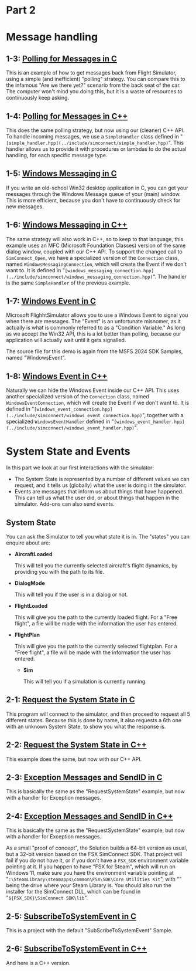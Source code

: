 # Part 2

# Message handling

## 1-3: [Polling for Messages in C](<./1-3 Polling for Messages in C/>)

This is an example of how to get messages back from Flight Simulator, using a simple (and inefficient) "polling" strategy. You can compare this to the infamous "Are we there yet?" scenario from the back seat of the car. The computer won't mind you doing this, but it is a waste of resources to continuously keep asking.

## 1-4: [Polling for Messages in C++](<./1-4 Polling for Messages in C++/>)

This does the same polling strategy, but now using our (cleaner) C++ API. To handle incoming messages, we use a `SimpleHandler` class defined in "`[simple_handler.hpp](../include/simconnect/simple_handler.hpp)`". This handler allows us to provide it with procedures or lambdas to do the actual handling, for each specific message type.

## 1-5: [Windows Messaging in C](<./1-5 Windows Messaging in C/>)

If you write an old-school Win32 desktop application in C, you can get your messages through the Windows Message queue of your (main) window. This is more efficient, because you don't have to continuously check for new messages.

## 1-6: [Windows Messaging in C++](<./1-6 Windows Messaging in C++/>)

The same strategy will also work in C++, so to keep to that language, this example uses an MFC (Microsoft Foundation Classes) version of the same dialog window, coupled with our C++ API. To support the changed call to `SimConnect_Open`, we have a specialized version of the `Connection` class, named `WindowsMessagingConnection`, which will create the Event if we don't want to. It is defined in "`[windows_messaging_connection.hpp](../include/simconnect/windows_messaging_connection.hpp)`". The handler is the same `SimpleHandler` of the previous example.

## 1-7: [Windows Event in C](<./1-7 Windows Event in C/>)

Microsoft FlighhtSimulator allows you to use a Windows Event to signal you when there are messages. The "Event" is an unfortunate misnomer, as it actually is what is commonly referred to as a "Condition Variable." As long as we accept the Win32 API, this is a lot better than polling, because our application will actually wait until it gets signalled.

The source file for this demo is again from the MSFS 2024 SDK Samples, named "WindowsEvent".

## 1-8: [Windows Event in C++](<./1-8 Windows Event in C++/>)

Naturally we can hide the Windows Event inside our C++ API. This uses another specialized version of the `Connection` class, named `WindowsEventConnection`, which will create the Event if we don't want to. It is defined in "`[windows_event_connection.hpp](../include/simconnect/windows_event_connection.hpp)`", together with a specialized `WindowsEventHandler` defined in "`[windows_event_handler.hpp](../include/simconnect/windows_event_handler.hpp)`".

# System State and Events

In this part we look at our first interactions with the simulator:

* The System State is represented by a number of different values we can request, and it tells us (globally) what the user is doing in the simulator.
* Events are messages that inform us about things that have happened. This can tell us what the user did, or about things that happen in the simulator. Add-ons can also send events.

## System State

You can ask the Simulator to tell you what state it is in. The "states" you can enquire about are:

* **AircraftLoaded**

  This will tell you the currently selected aircraft's flight dynamics, by providing you with the path to its file.

* **DialogMode**

  This will tell you if the user is in a dialog or not.

* **FlightLoaded**

  This will give you the path to the currently loaded flight. For a "Free flight", a file will be made with the information the user has entered.

* **FlightPlan**

  This will give you the path to the currently selected flightplan. For a "Free flight", a file will be made with the information the user has entered.

  * **Sim**

    This will tell you if a simulation is currently running.

## 2-1: [Request the System State in C](<./2-1 RequestSystemState in C/>)

This program will connect to the simulator, and then proceed to request all 5 different states. Because this is done by name, it also requests a 6th one with an unknown System State, to show you what the response is.

## 2-2: [Request the System State in C++](<./2-2 RequestSystemState in C++/>)

This example does the same, but now with our C++ API.

## 2-3: [Exception Messages and SendID in C](<./2-3 Exception Messages and SendID in C/>)

This is basically the same as the "RequestSystemState" example, but now with a handler for Exception messages.

## 2-4: [Exception Messages and SendID in C++](<./2-4 Exception Messages and SendID in C++/>)

This is basically the same as the "RequestSystemState" example, but now with a handler for Exception messages.

As a small "proof of concept", the Solution builds a 64-bit version as usual, but a 32-bit version based on the FSX SimConnect SDK. That project will fail if you do not have it, or if you don't have a `FSX_SDK` environment variable pointing at it. If you happen to have "FSX for Steam", which will run on Windows 11, make sure you have the environment variable pointing at "_<drive>_`:\SteamLibrary\steamapps\common\FSX\SDK\Core Utilities Kit`", with "_<drive>_" being the drive where your Steam Library is. You should also run the installer for the SimConnect DLL, which can be found in "`${FSX_SDK}\SimConnect SDK\lib`".

## 2-5: [SubscribeToSystemEvent in C](<./2-5 SubscribeToSystemEvent in C/>)

This is a project with the default "SubScribeToSystemEvent" Sample.

## 2-6: [SubscribeToSystemEvent in C++](<./2-6 SubscribeToSystemEvent in C++/>)

And here is a C++ version.
